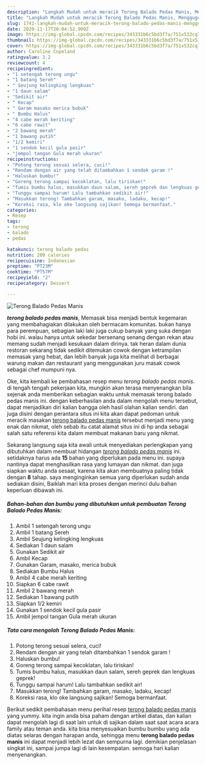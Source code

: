 ```yaml
---
description: "Langkah Mudah untuk meracik Terong Balado Pedas Manis, Menggugah Selera"
title: "Langkah Mudah untuk meracik Terong Balado Pedas Manis, Menggugah Selera"
slug: 1741-langkah-mudah-untuk-meracik-terong-balado-pedas-manis-menggugah-selera
date: 2020-11-17T20:04:52.909Z
image: https://img-global.cpcdn.com/recipes/343331b6c5bd3f7a/751x532cq70/terong-balado-pedas-manis-foto-resep-utama.jpg
thumbnail: https://img-global.cpcdn.com/recipes/343331b6c5bd3f7a/751x532cq70/terong-balado-pedas-manis-foto-resep-utama.jpg
cover: https://img-global.cpcdn.com/recipes/343331b6c5bd3f7a/751x532cq70/terong-balado-pedas-manis-foto-resep-utama.jpg
author: Caroline Copeland
ratingvalue: 3.2
reviewcount: 4
recipeingredient:
- "1 setengah terong ungu"
- "1 batang Sereh"
- " Seujung kelingking lengkuas"
- "1 daun salam"
- "Sedikit air"
- " Kecap"
- " Garam masako merica bubuk"
- " Bumbu Halus"
- "4 cabe merah keriting"
- "6 cabe rawit"
- "2 bawang merah"
- "1 bawang putih"
- "1/2 kemiri"
- "1 sendok kecil gula pasir"
- "jempol tangan Gula merah ukuran"
recipeinstructions:
- "Potong terong sesuai selera, cuci!"
- "Rendam dengan air yang telah ditambahkan 1 sendok garam !"
- "Haluskan bumbu!"
- "Goreng terong sampai kecoklatan, lalu tiriskan!"
- "Tumis bumbu halus, masukkan daun salam, sereh geprek dan lengkuas geprek!"
- "Tunggu sampai harum! Lalu tambahkan sedikit air!"
- "Masukkan terong! Tambahkan garam, masako, ladaku, kecap!"
- "Koreksi rasa, klo oke langsung sajikan! Semoga bermanfaat."
categories:
- Resep
tags:
- terong
- balado
- pedas

katakunci: terong balado pedas 
nutrition: 209 calories
recipecuisine: Indonesian
preptime: "PT23M"
cooktime: "PT57M"
recipeyield: "2"
recipecategory: Dessert

---
```



![Terong Balado Pedas Manis](https://img-global.cpcdn.com/recipes/343331b6c5bd3f7a/751x532cq70/terong-balado-pedas-manis-foto-resep-utama.jpg)

<b><i>terong balado pedas manis</i></b>, Memasak bisa menjadi bentuk kegemaran yang membahagiakan dilakukan oleh bermacam komunitas. bukan hanya para perempuan, sebagian laki laki juga cukup banyak yang suka dengan hobi ini. walau hanya untuk sekedar bersenang senang dengan rekan atau memang sudah menjadi kesukaan dalam dirinya. tak heran dalam dunia restoran sekarang tidak sedikit ditemukan cowok dengan ketrampilan memasak yang hebat, dan lebih banyak juga kita melihat di berbagai warung makan dan restaurant yang menggunakan juru masak cowok sebagai chef mumpuni nya.



Oke, kita kembali ke pembahasan resep menu <i>terong balado pedas manis</i>. di tengah tengah pekerjaan kita, mungkin akan terasa menyenangkan bila sejenak anda memberikan sebagian waktu untuk memasak terong balado pedas manis ini. dengan keberhasilan anda dalam mengolah menu tersebut, dapat menjadikan diri kalian bangga oleh hasil olahan kalian sendiri. dan juga disini dengan perantara situs ini kita akan dapat pedoman untuk meracik masakan <u>terong balado pedas manis</u> tersebut menjadi menu yang enak dan nikmat, oleh sebab itu catat alamat situs ini di hp anda sebagai salah satu referensi kita dalam membuat makanan baru yang nikmat.


Sekarang langsung saja kita awali untuk menyediakan perlengkapan yang dibutuhkan dalam membuat hidangan <u><i>terong balado pedas manis</i></u> ini. setidaknya harus ada <b>15</b> bahan yang diperlukan pada menu ini. supaya nantinya dapat menghasilkan rasa yang lumayan dan nikmat. dan juga siapkan waktu anda sesaat, karena kita akan membuatnya paling tidak dengan <b>8</b> tahap. saya menginginkan semua yang diperlukan sudah anda sediakan disini, Baiklah mari kita proses dengan merinci dulu bahan keperluan dibawah ini.

<!--inarticleads1-->

##### Bahan-bahan dan bumbu yang dibutuhkan untuk pembuatan Terong Balado Pedas Manis:

1. Ambil 1 setengah terong ungu
1. Ambil 1 batang Sereh
1. Ambil  Seujung kelingking lengkuas
1. Sediakan 1 daun salam
1. Gunakan Sedikit air
1. Ambil  Kecap
1. Gunakan  Garam, masako, merica bubuk
1. Sediakan  Bumbu Halus
1. Ambil 4 cabe merah keriting
1. Siapkan 6 cabe rawit
1. Ambil 2 bawang merah
1. Sediakan 1 bawang putih
1. Siapkan 1/2 kemiri
1. Gunakan 1 sendok kecil gula pasir
1. Ambil jempol tangan Gula merah ukuran




<!--inarticleads2-->

##### Tata cara mengolah Terong Balado Pedas Manis:

1. Potong terong sesuai selera, cuci!
1. Rendam dengan air yang telah ditambahkan 1 sendok garam !
1. Haluskan bumbu!
1. Goreng terong sampai kecoklatan, lalu tiriskan!
1. Tumis bumbu halus, masukkan daun salam, sereh geprek dan lengkuas geprek!
1. Tunggu sampai harum! Lalu tambahkan sedikit air!
1. Masukkan terong! Tambahkan garam, masako, ladaku, kecap!
1. Koreksi rasa, klo oke langsung sajikan! Semoga bermanfaat.




Berikut sedikit pembahasan menu perihal resep <u>terong balado pedas manis</u> yang yummy. kita ingin anda bisa paham dengan artikel diatas, dan kalian dapat mengolah lagi di saat lain untuk di sajikan dalam saat saat acara acara family atau teman anda. kita bisa menyesuaikan bumbu bumbu yang ada diatas selaras dengan harapan anda, sehingga menu <b>terong balado pedas manis</b> ini dapat menjadi lebih lezat dan sempurna lagi. demikian penjelasan singkat ini, sampai jumpa lagi di lain kesempatan. semoga hari kalian menyenangkan.
